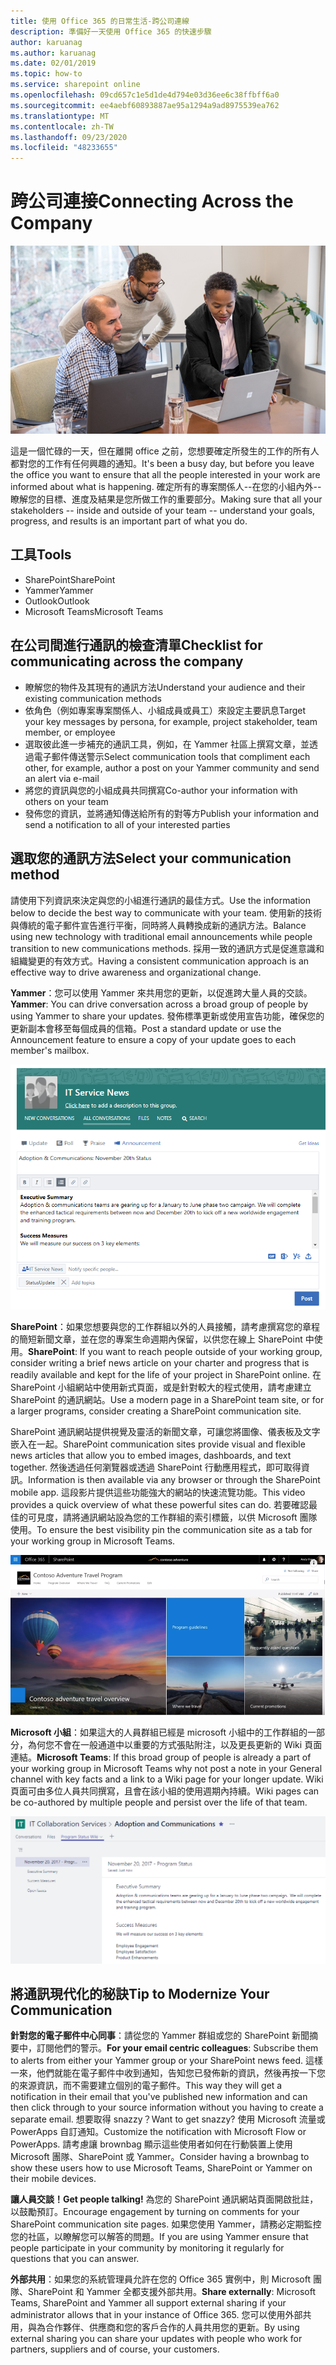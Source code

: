 ```yaml
---
title: 使用 Office 365 的日常生活-跨公司連線
description: 準備好一天使用 Office 365 的快速步驟
author: karuanag
ms.author: karuanag
ms.date: 02/01/2019
ms.topic: how-to
ms.service: sharepoint online
ms.openlocfilehash: 09cd657c1e5d1de4d794e03d36ee6c38ffbff6a0
ms.sourcegitcommit: ee4aebf60893887ae95a1294a9ad8975539ea762
ms.translationtype: MT
ms.contentlocale: zh-TW
ms.lasthandoff: 09/23/2020
ms.locfileid: "48233655"
---
```

# <a name="connecting-across-the-company"></a><span data-ttu-id="39aa8-103">跨公司連接</span><span class="sxs-lookup"><span data-stu-id="39aa8-103">Connecting Across the Company</span></span>

![連接視覺](media/ditl_crosscompany.png)

<span data-ttu-id="39aa8-105">這是一個忙碌的一天，但在離開 office 之前，您想要確定所發生的工作的所有人都對您的工作有任何興趣的通知。</span><span class="sxs-lookup"><span data-stu-id="39aa8-105">It's been a busy day, but before you leave the office you want to ensure that all the people interested in your work are informed about what is happening.</span></span> <span data-ttu-id="39aa8-106">確定所有的專案關係人--在您的小組內外--瞭解您的目標、進度及結果是您所做工作的重要部分。</span><span class="sxs-lookup"><span data-stu-id="39aa8-106">Making sure that all your stakeholders -- inside and outside of your team -- understand your goals, progress, and results is an important part of what you do.</span></span>  

## <a name="tools"></a><span data-ttu-id="39aa8-107">工具</span><span class="sxs-lookup"><span data-stu-id="39aa8-107">Tools</span></span>
- <span data-ttu-id="39aa8-108">SharePoint</span><span class="sxs-lookup"><span data-stu-id="39aa8-108">SharePoint</span></span>
- <span data-ttu-id="39aa8-109">Yammer</span><span class="sxs-lookup"><span data-stu-id="39aa8-109">Yammer</span></span>
- <span data-ttu-id="39aa8-110">Outlook</span><span class="sxs-lookup"><span data-stu-id="39aa8-110">Outlook</span></span>
- <span data-ttu-id="39aa8-111">Microsoft Teams</span><span class="sxs-lookup"><span data-stu-id="39aa8-111">Microsoft Teams</span></span> 

## <a name="checklist-for-communicating-across-the-company"></a><span data-ttu-id="39aa8-112">在公司間進行通訊的檢查清單</span><span class="sxs-lookup"><span data-stu-id="39aa8-112">Checklist for communicating across the company</span></span>
- <span data-ttu-id="39aa8-113">瞭解您的物件及其現有的通訊方法</span><span class="sxs-lookup"><span data-stu-id="39aa8-113">Understand your audience and their existing communication methods</span></span>
- <span data-ttu-id="39aa8-114">依角色（例如專案專案關係人、小組成員或員工）來設定主要訊息</span><span class="sxs-lookup"><span data-stu-id="39aa8-114">Target your key messages by persona, for example, project stakeholder, team member, or employee</span></span>
- <span data-ttu-id="39aa8-115">選取彼此進一步補充的通訊工具，例如，在 Yammer 社區上撰寫文章，並透過電子郵件傳送警示</span><span class="sxs-lookup"><span data-stu-id="39aa8-115">Select communication tools that compliment each other, for example, author a post on your Yammer community and send an alert via e-mail</span></span> 
- <span data-ttu-id="39aa8-116">將您的資訊與您的小組成員共同撰寫</span><span class="sxs-lookup"><span data-stu-id="39aa8-116">Co-author your information with others on your team</span></span>
- <span data-ttu-id="39aa8-117">發佈您的資訊，並將通知傳送給所有的對等方</span><span class="sxs-lookup"><span data-stu-id="39aa8-117">Publish your information and send a notification to all of your interested parties</span></span> 
 
## <a name="select-your-communication-method"></a><span data-ttu-id="39aa8-118">選取您的通訊方法</span><span class="sxs-lookup"><span data-stu-id="39aa8-118">Select your communication method</span></span>
<span data-ttu-id="39aa8-119">請使用下列資訊來決定與您的小組進行通訊的最佳方式。</span><span class="sxs-lookup"><span data-stu-id="39aa8-119">Use the information below to decide the best way to communicate with your team.</span></span> <span data-ttu-id="39aa8-120">使用新的技術與傳統的電子郵件宣告進行平衡，同時將人員轉換成新的通訊方法。</span><span class="sxs-lookup"><span data-stu-id="39aa8-120">Balance using new technology with traditional email announcements while people transition to new communications methods.</span></span> <span data-ttu-id="39aa8-121">採用一致的通訊方式是促進意識和組織變更的有效方式。</span><span class="sxs-lookup"><span data-stu-id="39aa8-121">Having a consistent communication approach is an effective way to drive awareness and organizational change.</span></span> 

<span data-ttu-id="39aa8-122">**Yammer**：您可以使用 Yammer 來共用您的更新，以促進跨大量人員的交談。</span><span class="sxs-lookup"><span data-stu-id="39aa8-122">**Yammer**: You can drive conversation across a broad group of people by using Yammer to share your updates.</span></span> <span data-ttu-id="39aa8-123">發佈標準更新或使用宣告功能，確保您的更新副本會移至每個成員的信箱。</span><span class="sxs-lookup"><span data-stu-id="39aa8-123">Post a standard update or use the Announcement feature to ensure a copy of your update goes to each member's mailbox.</span></span> 

![社交媒體文章](media/ditl_IT-Service-News.png)

<span data-ttu-id="39aa8-125">**SharePoint**：如果您想要與您的工作群組以外的人員接觸，請考慮撰寫您的章程的簡短新聞文章，並在您的專案生命週期內保留，以供您在線上 SharePoint 中使用。</span><span class="sxs-lookup"><span data-stu-id="39aa8-125">**SharePoint**: If you want to reach people outside of your  working group, consider writing a brief news article on your charter and progress that is readily available and kept for the life of your project in SharePoint online.</span></span> <span data-ttu-id="39aa8-126">在 SharePoint 小組網站中使用新式頁面，或是針對較大的程式使用，請考慮建立 SharePoint 的通訊網站。</span><span class="sxs-lookup"><span data-stu-id="39aa8-126">Use a modern page in a SharePoint team site, or for a larger programs, consider creating a SharePoint communication site.</span></span> 

<span data-ttu-id="39aa8-127">SharePoint 通訊網站提供視覺及靈活的新聞文章，可讓您將圖像、儀表板及文字嵌入在一起。</span><span class="sxs-lookup"><span data-stu-id="39aa8-127">SharePoint communication sites provide visual and flexible news articles that allow you to embed images, dashboards, and text together.</span></span> <span data-ttu-id="39aa8-128">然後透過任何瀏覽器或透過 SharePoint 行動應用程式，即可取得資訊。</span><span class="sxs-lookup"><span data-stu-id="39aa8-128">Information is then available via any browser or through the SharePoint mobile app.</span></span> <span data-ttu-id="39aa8-129">這段影片提供這些功能強大的網站的快速流覽功能。</span><span class="sxs-lookup"><span data-stu-id="39aa8-129">This video provides a quick overview of what these powerful sites can do.</span></span> <span data-ttu-id="39aa8-130">若要確認最佳的可見度，請將通訊網站設為您的工作群組的索引標籤，以供 Microsoft 團隊使用。</span><span class="sxs-lookup"><span data-stu-id="39aa8-130">To ensure the best visibility pin the communication site as a tab for your working group in Microsoft Teams.</span></span>

![SharePoint online 中的通訊網站範例](media/ditl_Comm-Site.png)

<span data-ttu-id="39aa8-132">**Microsoft 小組**：如果這大的人員群組已經是 microsoft 小組中的工作群組的一部分，為何您不會在一般通道中以重要的方式張貼附注，以及更長更新的 Wiki 頁面連結。</span><span class="sxs-lookup"><span data-stu-id="39aa8-132">**Microsoft Teams**:  If this broad group of people is already a part of your working group in Microsoft Teams why not post a note in your General channel with key facts and a link to a Wiki page for your longer update.</span></span>  <span data-ttu-id="39aa8-133">Wiki 頁面可由多位人員共同撰寫，且會在該小組的使用週期內持續。</span><span class="sxs-lookup"><span data-stu-id="39aa8-133">Wiki pages can be co-authored by multiple people and persist over the life of that team.</span></span> 

![Microsoft 小組中 Wiki 頁面的螢幕擷取畫面](media/ditl_Teams-Wiki.png)

## <a name="tip-to-modernize-your-communication"></a><span data-ttu-id="39aa8-135">將通訊現代化的秘訣</span><span class="sxs-lookup"><span data-stu-id="39aa8-135">Tip to Modernize Your Communication</span></span>

<span data-ttu-id="39aa8-136">**針對您的電子郵件中心同事**：請從您的 Yammer 群組或您的 SharePoint 新聞摘要中，訂閱他們的警示。</span><span class="sxs-lookup"><span data-stu-id="39aa8-136">**For your email centric colleagues**: Subscribe them to alerts from either your Yammer group or your SharePoint news feed.</span></span>  <span data-ttu-id="39aa8-137">這樣一來，他們就能在電子郵件中收到通知，告知您已發佈新的資訊，然後再按一下您的來源資訊，而不需要建立個別的電子郵件。</span><span class="sxs-lookup"><span data-stu-id="39aa8-137">This way they will get a notification in their email that you've published new information and can then click through to your source information without you having to create a separate email.</span></span>  <span data-ttu-id="39aa8-138">想要取得 snazzy？</span><span class="sxs-lookup"><span data-stu-id="39aa8-138">Want to get snazzy?</span></span>  <span data-ttu-id="39aa8-139">使用 Microsoft 流量或 PowerApps 自訂通知。</span><span class="sxs-lookup"><span data-stu-id="39aa8-139">Customize the notification with Microsoft Flow or PowerApps.</span></span> <span data-ttu-id="39aa8-140">請考慮讓 brownbag 顯示這些使用者如何在行動裝置上使用 Microsoft 團隊、SharePoint 或 Yammer。</span><span class="sxs-lookup"><span data-stu-id="39aa8-140">Consider having a brownbag to show these users how to use Microsoft Teams, SharePoint or Yammer on their mobile devices.</span></span> 

<span data-ttu-id="39aa8-141">**讓人員交談！**</span><span class="sxs-lookup"><span data-stu-id="39aa8-141">**Get people talking!**</span></span> <span data-ttu-id="39aa8-142">為您的 SharePoint 通訊網站頁面開啟批註，以鼓勵預訂。</span><span class="sxs-lookup"><span data-stu-id="39aa8-142">Encourage engagement by turning on comments for your SharePoint communication site pages.</span></span>  <span data-ttu-id="39aa8-143">如果您使用 Yammer，請務必定期監控您的社區，以瞭解您可以解答的問題。</span><span class="sxs-lookup"><span data-stu-id="39aa8-143">If you are using Yammer ensure that people participate in your community by monitoring it regularly for questions that you can answer.</span></span> 

<span data-ttu-id="39aa8-144">**外部共用**：如果您的系統管理員允許在您的 Office 365 實例中，則 Microsoft 團隊、SharePoint 和 Yammer 全都支援外部共用。</span><span class="sxs-lookup"><span data-stu-id="39aa8-144">**Share externally**:  Microsoft Teams, SharePoint and Yammer all support external sharing if your administrator allows that in your instance of Office 365.</span></span>  <span data-ttu-id="39aa8-145">您可以使用外部共用，與為合作夥伴、供應商和您的客戶合作的人員共用您的更新。</span><span class="sxs-lookup"><span data-stu-id="39aa8-145">By using external sharing you can share your updates with people who work for partners, suppliers and of course, your customers.</span></span>